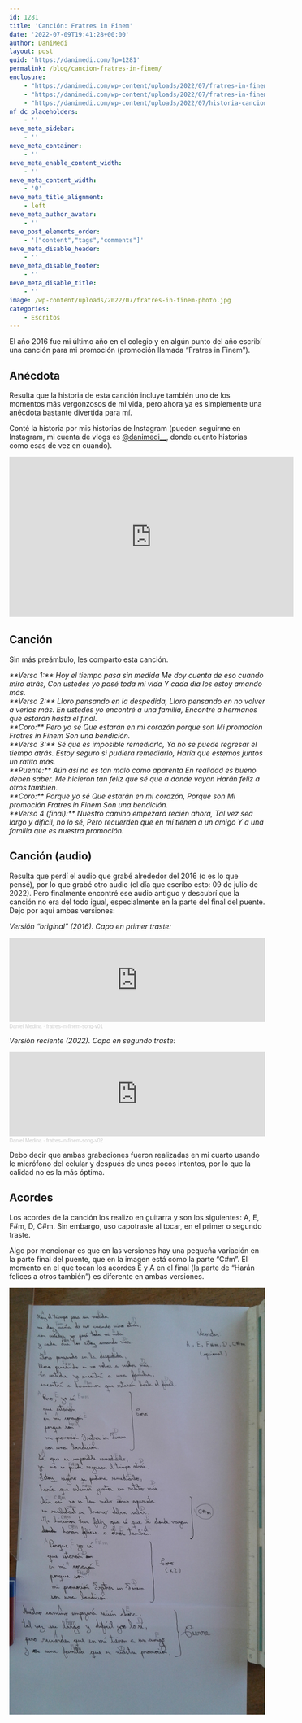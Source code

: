 ```yaml
---
id: 1281
title: 'Canción: Fratres in Finem'
date: '2022-07-09T19:41:28+00:00'
author: DaniMedi
layout: post
guid: 'https://danimedi.com/?p=1281'
permalink: /blog/cancion-fratres-in-finem/
enclosure:
    - "https://danimedi.com/wp-content/uploads/2022/07/fratres-in-finem-song-v01.mp3\n2572530\naudio/mpeg\n"
    - "https://danimedi.com/wp-content/uploads/2022/07/fratres-in-finem-song-v02.mp3\n2837204\naudio/mpeg\n"
    - "https://danimedi.com/wp-content/uploads/2022/07/historia-cancion-promocion.mp4\n19548481\nvideo/mp4\n"
nf_dc_placeholders:
    - ''
neve_meta_sidebar:
    - ''
neve_meta_container:
    - ''
neve_meta_enable_content_width:
    - ''
neve_meta_content_width:
    - '0'
neve_meta_title_alignment:
    - left
neve_meta_author_avatar:
    - ''
neve_post_elements_order:
    - '["content","tags","comments"]'
neve_meta_disable_header:
    - ''
neve_meta_disable_footer:
    - ''
neve_meta_disable_title:
    - ''
image: /wp-content/uploads/2022/07/fratres-in-finem-photo.jpg
categories:
    - Escritos
---
```


El año 2016 fue mi último año en el colegio y en algún punto del año escribí una canción para mi promoción (promoción llamada “Fratres in Finem”).

## Anécdota

Resulta que la historia de esta canción incluye también uno de los momentos más vergonzosos de mi vida, pero ahora ya es simplemente una anécdota bastante divertida para mí.

Conté la historia por mis historias de Instagram (pueden seguirme en Instagram, mi cuenta de vlogs es [@danimedi\_\_](https://www.instagram.com/danimedi__/), donde cuento historias como esas de vez en cuando).

<iframe width="560" height="315" src="https://www.youtube.com/embed/buHQugdO7BQ?si=CjpcntX9awUeORLT" title="YouTube video player" frameborder="0" allow="accelerometer; autoplay; clipboard-write; encrypted-media; gyroscope; picture-in-picture; web-share" referrerpolicy="strict-origin-when-cross-origin" allowfullscreen></iframe>

## Canción

Sin más preámbulo, les comparto esta canción.

<em>
**Verso 1:**  
Hoy el tiempo pasa sin medida  
Me doy cuenta de eso cuando miro atrás,  
Con ustedes yo pasé toda mi vida  
Y cada día los estoy amando más.  
<br>
**Verso 2:**  
Lloro pensando en la despedida,  
Lloro pensando en no volver a verlos más.  
En ustedes yo encontré a una familia,  
Encontré a hermanos que estarán hasta el final.  
<br>
**Coro:**  
Pero yo sé  
Que estarán en mi corazón porque son  
Mi promoción Fratres in Finem  
Son una bendición.  
<br>
**Verso 3:**  
Sé que es imposible remediarlo,  
Ya no se puede regresar el tiempo atrás.  
Estoy seguro si pudiera remediarlo,  
Haría que estemos juntos un ratito más.  
<br>
**Puente:**  
Aún así no es tan malo como aparenta  
En realidad es bueno deben saber.  
Me hicieron tan feliz que sé que a donde vayan  
Harán feliz a otros también.  
<br>
**Coro:**  
Porque yo sé  
Que estarán en mi corazón,  
Porque son  
Mi promoción Fratres in Finem  
Son una bendición.  
<br>
**Verso 4 (final):**  
Nuestro camino empezará recién ahora,  
Tal vez sea largo y difícil, no lo sé,  
Pero recuerden que en mí tienen a un amigo  
Y a una familia que es nuestra promoción.  
</em>

## Canción (audio)

Resulta que perdí el audio que grabé alrededor del 2016 (o es lo que pensé), por lo que grabé otro audio (el día que escribo esto: 09 de julio de 2022). Pero finalmente encontré ese audio antiguo y descubrí que la canción no era del todo igual, especialmente en la parte del final del puente. Dejo por aquí ambas versiones:

*Versión “original” (2016). Capo en primer traste:*

<iframe width="100%" height="166" scrolling="no" frameborder="no" allow="autoplay" src="https://w.soundcloud.com/player/?url=https%3A//api.soundcloud.com/tracks/2030774168&color=%231c1c1c&auto_play=false&hide_related=false&show_comments=true&show_user=true&show_reposts=false&show_teaser=true"></iframe><div style="font-size: 10px; color: #cccccc;line-break: anywhere;word-break: normal;overflow: hidden;white-space: nowrap;text-overflow: ellipsis; font-family: Interstate,Lucida Grande,Lucida Sans Unicode,Lucida Sans,Garuda,Verdana,Tahoma,sans-serif;font-weight: 100;"><a href="https://soundcloud.com/daniel-medina-843186742" title="Daniel Medina" target="_blank" style="color: #cccccc; text-decoration: none;">Daniel Medina</a> · <a href="https://soundcloud.com/daniel-medina-843186742/fratres-in-finem-song-v01" title="fratres-in-finem-song-v01" target="_blank" style="color: #cccccc; text-decoration: none;">fratres-in-finem-song-v01</a></div>

*Versión reciente (2022). Capo en segundo traste:*

<iframe width="100%" height="166" scrolling="no" frameborder="no" allow="autoplay" src="https://w.soundcloud.com/player/?url=https%3A//api.soundcloud.com/tracks/2030774164&color=%231c1c1c&auto_play=false&hide_related=false&show_comments=true&show_user=true&show_reposts=false&show_teaser=true"></iframe><div style="font-size: 10px; color: #cccccc;line-break: anywhere;word-break: normal;overflow: hidden;white-space: nowrap;text-overflow: ellipsis; font-family: Interstate,Lucida Grande,Lucida Sans Unicode,Lucida Sans,Garuda,Verdana,Tahoma,sans-serif;font-weight: 100;"><a href="https://soundcloud.com/daniel-medina-843186742" title="Daniel Medina" target="_blank" style="color: #cccccc; text-decoration: none;">Daniel Medina</a> · <a href="https://soundcloud.com/daniel-medina-843186742/fratres-in-finem-song-v02" title="fratres-in-finem-song-v02" target="_blank" style="color: #cccccc; text-decoration: none;">fratres-in-finem-song-v02</a></div>

Debo decir que ambas grabaciones fueron realizadas en mi cuarto usando le micrófono del celular y después de unos pocos intentos, por lo que la calidad no es la más óptima.

## Acordes

Los acordes de la canción los realizo en guitarra y son los siguientes: A, E, F#m, D, C#m. Sin embargo, uso capotraste al tocar, en el primer o segundo traste.

Algo por mencionar es que en las versiones hay una pequeña variación en la parte final del puente, que en la imagen está como la parte “C#m”. El momento en el que tocan los acordes E y A en el final (la parte de “Harán felices a otros también”) es diferente en ambas versiones.

![](/assets/images/fratres-in-finem-song-lyrics.jpg)
